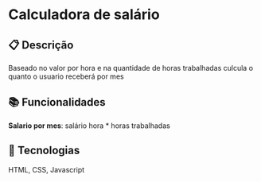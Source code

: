 # Calculadora de salário

## 📋 Descrição
Baseado no valor por hora e na quantidade de horas trabalhadas culcula o quanto o usuario 
receberá por mes

## 📚 Funcionalidades
**Salario por mes**: salário hora * horas trabalhadas 

## 🔨 Tecnologias
HTML, CSS, Javascript

